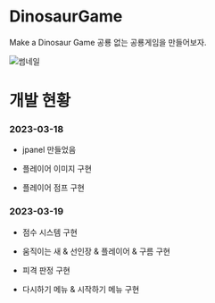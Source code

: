 # DinosaurGame
Make a Dinosaur Game
공룡 없는 공룡게임을 만들어보자. 


![썸네일](https://user-images.githubusercontent.com/127168700/226170946-60cf09e7-7212-46ce-98b1-ac845329b5ff.png)


# 개발 현황

### 2023-03-18

- jpanel 만들었음

- 플레이어 이미지 구현

- 플레이어 점프 구현





### 2023-03-19

- 점수 시스템 구현

- 움직이는 새 & 선인장 & 플레이어 & 구름 구현

- 피격 판정 구현

- 다시하기 메뉴 & 시작하기 메뉴 구현
